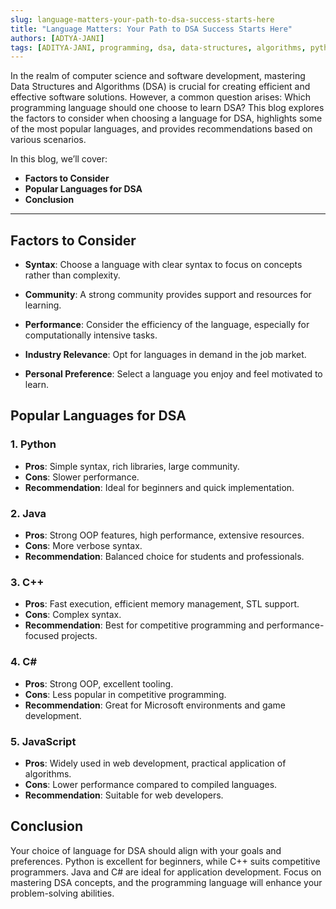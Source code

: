 ```yaml
---
slug: language-matters-your-path-to-dsa-success-starts-here
title: "Language Matters: Your Path to DSA Success Starts Here"
authors: [ADTYA-JANI]
tags: [ADITYA-JANI, programming, dsa, data-structures, algorithms, python, java, c++, learning]
---
```

In the realm of computer science and software development, mastering Data Structures and Algorithms (DSA) is crucial for creating efficient and effective software solutions. However, a common question arises: Which programming language should one choose to learn DSA? This blog explores the factors to consider when choosing a language for DSA, highlights some of the most popular languages, and provides recommendations based on various scenarios.

<!-- truncate -->
In this blog, we’ll cover:

- **Factors to Consider**
- **Popular Languages for DSA**
- **Conclusion**

---
## Factors to Consider

- **Syntax**: Choose a language with clear syntax to focus on concepts rather than complexity.

- **Community**: A strong community provides support and resources for learning.

- **Performance**: Consider the efficiency of the language, especially for computationally intensive tasks.

- **Industry Relevance**: Opt for languages in demand in the job market.

- **Personal Preference**: Select a language you enjoy and feel motivated to learn.
## Popular Languages for DSA

### 1. Python
- **Pros**: Simple syntax, rich libraries, large community.
- **Cons**: Slower performance.
- **Recommendation**: Ideal for beginners and quick implementation.

### 2. Java
- **Pros**: Strong OOP features, high performance, extensive resources.
- **Cons**: More verbose syntax.
- **Recommendation**: Balanced choice for students and professionals.

### 3. C++
- **Pros**: Fast execution, efficient memory management, STL support.
- **Cons**: Complex syntax.
- **Recommendation**: Best for competitive programming and performance-focused projects.

### 4. C#
- **Pros**: Strong OOP, excellent tooling.
- **Cons**: Less popular in competitive programming.
- **Recommendation**: Great for Microsoft environments and game development.

### 5. JavaScript
- **Pros**: Widely used in web development, practical application of algorithms.
- **Cons**: Lower performance compared to compiled languages.
- **Recommendation**: Suitable for web developers.


## Conclusion

Your choice of language for DSA should align with your goals and preferences. Python is excellent for beginners, while C++ suits competitive programmers. Java and C# are ideal for application development. Focus on mastering DSA concepts, and the programming language will enhance your problem-solving abilities.